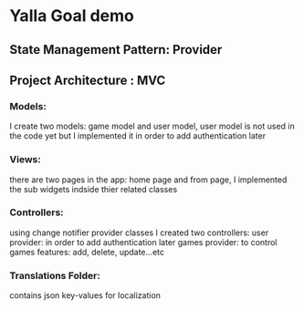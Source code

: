 # Yalla Goal demo

## State Management Pattern: Provider

## Project Architecture : MVC

### Models:
I create two models: game model and user model, user model is not used in the code yet but I implemented it in order to add authentication later

### Views:
there are two pages in the app: home page and from page, I implemented the sub widgets indside thier related classes

### Controllers:
using change notifier provider classes I created two controllers:
user provider: in order to add authentication later
games provider: to control games features: add, delete, update...etc

### Translations Folder:
contains json key-values for localization
